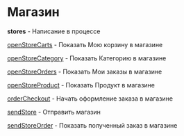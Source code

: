 # Магазин

**stores** - Написание в процессе



[openStoreCarts](/docs-test/admin/stores/openstorecarts) - Показать Мою корзину в магазине
 
[openStoreCategory](/docs-test/admin/stores/openstorecategory) - Показать Категорию в магазине
 
[openStoreOrders](/docs-test/admin/stores/openstoreorders) - Показать Мои заказы в магазине
 
[openStoreProduct](/docs-test/admin/stores/openstoreproduct) - Показать Продукт в магазине
 
[orderCheckout](/docs-test/admin/stores/ordercheckout) - Начать оформление заказа в магазине
 
[sendStore](/docs-test/admin/stores/sendstore) - Отправить магазин
 
[sendStoreOrder](/docs-test/admin/stores/sendstoreorder) - Показать полученный заказ в магазине
